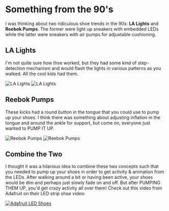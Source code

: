# Something from the 90's

I was thinking about two ridiculous shoe trends in the 90s: **LA Lights** and **Reebok Pumps**. The former were light up sneakers with embedded LEDs while the latter were sneakers with air pumps for adjustable cushioning.

## LA Lights
I'm not quite sure how thse worked, but they had some kind of step-detection mechanism and would flash the lights in various patterns as you walked. All the cool kids had them.

![LA Lights](http://www.rnningfool.com/wp-content/uploads/2013/02/la-gear-lighted-shoes.jpg)
![LA Lights](http://static6.businessinsider.com/image/4e78e524eab8eaf824000018-1200/la-gear-lights-1992.jpg)






## Reebok Pumps
These kicks had a round button in the tongue that you could use to pump up your shoes. I think there was something about adjusting inflation in the tongue and around the ankle for support, but come on, everyone just wanted to PUMP IT UP.

![Reebok Pumps](http://2.bp.blogspot.com/-bC_OUwde1rg/TdspK4hysgI/AAAAAAAAAus/cmEEAJYfJc4/s1600/Pump_reebok-pump-omni-light-1.jpg)
![Reebok Pumps](http://2.bp.blogspot.com/-pwmDP0nygdo/UG7qBxxKMCI/AAAAAAAABMs/Ajha36VGv4s/s1600/reebok-pump-og-2009-1.jpg)


## Combine the Two
I thought it was a hilarious idea to combine these two concepts such that you needed to pump up your shoes in order to get activity & animation from the LEDs. After walking around a bit or having been active, your shoes would be dim and perhaps just slowly fade on and off. But after PUMPING THEM UP, you'd get crazy activity all over them! Check out this video from Adafruit on their LED strip shoe video:

[![Adafruit LED Shoes](http://img.youtube.com/vi/gWZi71JkPAA/0.jpg)](http://www.youtube.com/watch?v=gWZi71JkPAA)
